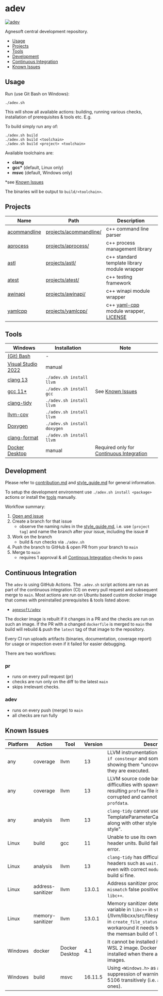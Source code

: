 # adev

[![adev](https://github.com/agnesoft/adev/actions/workflows/adev.yml/badge.svg)](https://github.com/agnesoft/adev/actions/workflows/adev.yml)

Agnesoft central development repository.

-   [Usage](#usage)
-   [Projects](#projects)
-   [Tools](#tools)
-   [Development](#development)
-   [Continuous Integration](#continuous-integration)
-   [Known Issues](#known-issues)

## Usage

Run (use Git Bash on Windows):

```
./adev.sh
```

This will show all available actions: building, running various checks, installation of prerequisites & tools etc. E.g.

To build simply run any of:

```
./adev.sh build
./adev.sh build <toolchain>
./adev.sh build <project> <toolchain>
```

Available toolchains are:

-   **clang**
-   **gcc\*** (default, Linux only)
-   **msvc** (default, Windows only)

\*see [Known Issues](#known-issues)

The binaries will be output to `build/<toolchain>`.

## Projects

| Name                                            | Path                                              | Description                                                                                              |
| ----------------------------------------------- | ------------------------------------------------- | -------------------------------------------------------------------------------------------------------- |
| [acommandline](projects/acommandline/readme.md) | [projects/acommandline/](/projects/acommandline/) | c++ command line parser                                                                                  |
| [aprocess](projects/aprocess/readme.md)         | [projects/aprocess/](/projects/aprocess/)         | c++ process management library                                                                           |
| [astl](projects/astl/readme.md)                 | [projects/astl/](/projects/astl/)                 | c++ standard template library module wrapper                                                             |
| [atest](projects/atest/readme.md)               | [projects/atest/](/projects/atest/)               | c++ testing framework                                                                                    |
| [awinapi](projects/awinapi/readme.md)           | [projects/awinapi/](/projects/awinapi/)           | c++ winapi module wrapper                                                                                |
| [yamlcpp](projects/yamlcpp/readme.md)           | [projects/yamlcpp/](/projects/yamlcpp/)           | c++ [yaml-cpp](https://github.com/jbeder/yaml-cpp/) module wrapper, [LICENSE](/projects/yamlcpp/license) |

## Tools

| Windows                                                                | Installation                | Note                                                                |
| ---------------------------------------------------------------------- | --------------------------- | ------------------------------------------------------------------- |
| [(Git) Bash](https://git-scm.com/download/win)                         | -                           |                                                                     |
| [Visual Studio 2022](https://visualstudio.microsoft.com/cs/downloads/) | manual                      |                                                                     |
| [clang 13](https://llvm.org/)                                          | `./adev.sh install llvm`    |                                                                     |
| [gcc 11\*](https://gcc.gnu.org/)                                       | `./adev.sh install gcc`     | See [Known Issues](#known-issues)                                   |
| [clang-tidy](https://clang.llvm.org/extra/clang-tidy/)                 | `./adev.sh install llvm`    |                                                                     |
| [llvm-cov](https://clang.llvm.org/docs/SourceBasedCodeCoverage.html)   | `./adev.sh install llvm`    |                                                                     |
| [Doxygen](https://www.doxygen.nl/index.html)                           | `./adev.sh install doxygen` |                                                                     |
| [clang-format](https://clang.llvm.org/docs/ClangFormat.html)           | `./adev.sh install llvm`    |                                                                     |
| [Docker Desktop](https://docs.docker.com/desktop/windows/install/)     | manual                      | Required only for [Continuous Integration](#continuous-integration) |

## Development

Please refer to [contribution.md](contribution.md) and [style_guide.md](style_guide.md) for general information.

To setup the development environment use `./adev.sh install <package>` actions or install the [tools](#tools) manually.

Workflow summary:

1. [Open and issue](https://github.com/agnesoft/adev/issues/new/choose)
2. Create a branch for that issue
    - observe the naming rules in the [style_guide.md](style_guide.md), i.e. use `[project tag]` and name the branch after your issue, including the issue #
3. Work on the branch
    - build & run checks via `./adev.sh`
4. Push the branch to GitHub & open PR from your branch to `main`
5. Merge to `main`
    - requires 1 approval & all [Continous Integration](#continuous-integration) checks to pass

## Continuous Integration

The `adev` is using GitHub Actions. The `.adev.sh` script actions are run as part of the continuous integration (CI) on every pull request and subsequent merge to `main`. Most actions are run on Ubuntu based custom docker image that comes with preinstalled prerequisites & tools listed above:

-   [`agnesoft/adev`](https://hub.docker.com/r/agnesoft/adev)

The docker image is rebuilt if it changes in a PR and the checks are run on such an image. If the PR with a changed `dockerfile` is merged to `main` the build will rebuild & push the `latest` tag of that image to the repository.

Every CI run uploads artifacts (binaries, documentation, coverage report) for usage or inspection even if it failed for easier debugging.

There are two workflows:

### pr

-   runs on every pull request (pr)
-   checks are run only on the diff to the latest `main`
-   skips irrelevant checks.

### adev

-   runs on every push (merge) to `main`
-   all checks are run fully

## Known Issues

| Platform | Action            | Tool           | Version | Description                                                                                                                                                                                                                                 | Date       |
| -------- | ----------------- | -------------- | ------- | ------------------------------------------------------------------------------------------------------------------------------------------------------------------------------------------------------------------------------------------- | ---------- |
| any      | coverage          | llvm           | 13      | LLVM instrumentation has difficulties with `if constexpr` and some other entities showing them "uncovered" even though they are executed.                                                                                                   | 29/09/2021 |
| any      | coverage          | llvm           | 13      | LLVM source code based coverage has difficulties with spawned processes. The resulting `profraw` file is reported as corrupted and cannot be used by `llvm-profdata`.                                                                       | 25/11/2021 |
| any      | analysis          | llvm           | 13      | `clang-tidy` cannot use TemplateParameterCase style parameter along with other style checks citing "invalid style".                                                                                                                         | 02/10/2021 |
| Linux    | build             | gcc            | 11      | Unable to use its own STL (`libstdc++`) as header units. Build fails on internal compiler error.                                                                                                                                            | 31/08/2021 |
| Linux    | analysis          | llvm           | 13      | `clang-tidy` has difficulties using Unix headers such as `wait.h` as header units even with correct `module.modulemap`. The build si fine.                                                                                                  | 25/11/2021 |
| Linux    | address-sanitizer | llvm           | 13.0.1  | Address sanitizer produces `alloc-dealloc-mismatch` false positives coming from `libc++`.                                                                                                                                                   | 18/01/2022 |
| Linux    | memory-sanitizer  | llvm           | 13.0.1  | Memory sanitizer detects uninitialized variable in `libc++` in `std::filesystem` (/llvm/libcxx/src/filesystem/operations.cpp) in `create_file_status` function. As a workaround it needs to be skipped during the memsan build of `libc++`. | 14/02/2022 |
| Windows  | docker            | Docker Desktop | 4.1     | It cannot be installed if there is an existing WSL 2 image. Docker Desktop must be installed when there are no other WSL 2 images.                                                                                                          | 02/10/2021 |
| Windows  | build             | msvc           | 16.11.5 | Using `<Windows.h>` as a header unit requires suppression of warnings 4005, 5105 and 5106 transitively (i.e. all uses even indirect ones).                                                                                                  | 03/11/2021 |
